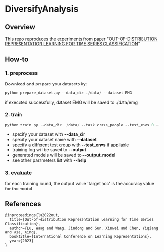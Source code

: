 # DiversifyAnalysis
## Overview
This repo reproduces the experiments from paper "[OUT-OF-DISTRIBUTION REPRESENTATION LEARNING FOR TIME SERIES CLASSIFICATION](https://openreview.net/pdf?id=gUZWOE42l6Q)"

## How-to
### 1. preprocess
Download and prepare your datasets by:
``` python 
python prepare_dataset.py --data_dir ./data/ --dataset EMG
```
if executed successfully, dataset EMG will be saved to ./data/emg

### 2. train
```python 
python train.py --data_dir ./data/ --task cross_people --test_envs 0 --dataset emg --algorithm diversify --latent_domain_num 10 --alpha1 1.0 --alpha 1.0 --lam 0.0 --local_epoch 3 --max_epoch 5 --lr 0.01 --output ./data/train_output/act/cross_people-emg-Diversify-0-10-1-1-0-3-50-0.01 --output_model ./data/model_output
```
- specify your dataset with **--data_dir**
- specify your dataset name with **--dataset**
- specify a different test group with **--test_envs** if appliable
- training log will be saved to **--output**
- generated models will be saved to **--output_model**
- see other parameters list with **--help**

### 3. evaluate
for each training round, the output value 'target acc' is the accuracy value for the model

## References
```
@inproceedings{lu2022out,
  title={Out-of-distribution Representation Learning for Time Series Classification},
  author={Lu, Wang and Wang, Jindong and Sun, Xinwei and Chen, Yiqiang and Xie, Xing},
  booktitle={International Conference on Learning Representations},
  year={2023}
}
```
